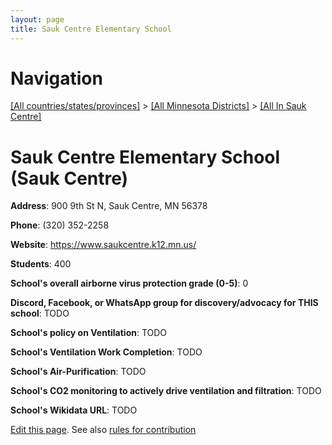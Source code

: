 ```yaml
---
layout: page
title: Sauk Centre Elementary School
---
```

# Navigation

[[All countries/states/provinces]](../../..) > [[All Minnesota Districts]](../..) > [[All In Sauk Centre]](..)

# Sauk Centre Elementary School (Sauk Centre)

**Address**: 900 9th St N, Sauk Centre, MN 56378

**Phone**: (320) 352-2258

**Website**: <https://www.saukcentre.k12.mn.us/>

**Students**: 400

**School's overall airborne virus protection grade (0-5)**: 0

**Discord, Facebook, or WhatsApp group for discovery/advocacy for THIS school**: TODO

**School's policy on Ventilation**: TODO

**School's Ventilation Work Completion**: TODO

**School's Air-Purification**: TODO

**School's CO2 monitoring to actively drive ventilation and filtration**: TODO

**School's Wikidata URL**: TODO


[Edit this page](https://github.com/ventilate-schools/MN/edit/main/./Sauk_Centre/Sauk_Centre_Elementary_School.md). See also [rules for contribution](../../../contribution-rules/)